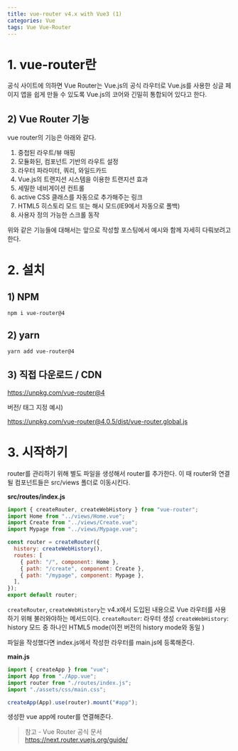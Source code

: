 ```yaml
---
title: vue-router v4.x with Vue3 (1)
categories: Vue
tags: Vue Vue-Router
---
```


# 1. vue-router란

공식 사이트에 의하면 Vue Router는 Vue.js의 공식 라우터로 Vue.js를 사용한 싱글 페이지 앱을 쉽게 만들 수 있도록 Vue.js의 코어와 긴밀히 통합되어 있다고 한다.

## 2) Vue Router 기능

vue router의 기능은 아래와 같다.

1. 중첩된 라우트/뷰 매핑
2. 모듈화된, 컴포넌트 기반의 라우트 설정
3. 라우터 파라미터, 쿼리, 와일드카드
4. Vue.js의 트랜지션 시스템을 이용한 트랜지션 효과
5. 세밀한 네비게이션 컨트롤
6. active CSS 클래스를 자동으로 추가해주는 링크
7. HTML5 히스토리 모드 또는 해시 모드(IE9에서 자동으로 폴백)
8. 사용자 정의 가능한 스크롤 동작

위와 같은 기능들에 대해서는 앞으로 작성할 포스팅에서 예시와 함께 자세히 다뤄보려고 한다.

# 2. 설치

## 1) NPM

```
npm i vue-router@4
```

## 2) yarn

```
yarn add vue-router@4
```

## 3) 직접 다운로드 / CDN

https://unpkg.com/vue-router@4

버전/ 태그 지정 예시)

https://unpkg.com/vue-router@4.0.5/dist/vue-router.global.js

# 3. 시작하기

router를 관리하기 위해 별도 파일을 생성해서 router를 추가한다.
이 때 router와 연결될 컴포넌트들은 src/views 폴더로 이동시킨다.

**src/routes/index.js**

```js
import { createRouter, createWebHistory } from "vue-router";
import Home from "../views/Home.vue";
import Create from "../views/Create.vue";
import Mypage from "../views/Mypage.vue";

const router = createRouter({
  history: createWebHistory(),
  routes: [
    { path: "/", component: Home },
    { path: "/create", component: Create },
    { path: "/mypage", component: Mypage },
  ],
});
export default router;
```

`createRouter`, `createWebHistory`는 v4.x에서 도입된 내용으로 Vue 라우터를 사용하기 위해 불러와야하는 메서드이다.
`createRouter`: 라우터 생성
`createWebHistory`: history 모드 중 하나인 HTML5 mode(이전 버전의 history mode와 동일 )

파일을 작성했다면 index.js에서 작성한 라우터를 main.js에 등록해준다.

**main.js**

```js
import { createApp } from "vue";
import App from "./App.vue";
import router from "./routes/index.js";
import "./assets/css/main.css";

createApp(App).use(router).mount("#app");
```

생성한 vue app에 router를 연결해준다.

> 참고 - Vue Router 공식 문서  
https://next.router.vuejs.org/guide/
